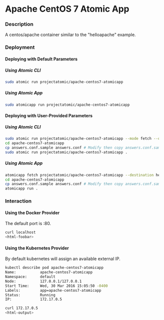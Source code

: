 # Apache CentOS 7 Atomic App

### Description

A centos/apache container similar to the "helloapache" example.

### Deployment

#### Deploying with Default Parameters

##### Using Atomic CLI

```sh
sudo atomic run projectatomic/apache-centos7-atomicapp
```

##### Using Atomic App

```sh
sudo atomicapp run projectatomic/apache-centos7-atomicapp
```

#### Deploying with User-Provided Parameters

##### Using Atomic CLI

```sh
sudo atomic run projectatomic/apache-centos7-atomicapp --mode fetch --destination helloapache
cd apache-centos7-atomicapp
cp answers.conf.sample answers.conf # Modify then copy answers.conf.sample
sudo atomic run projectatomic/apache-centos7-atomicapp .
```

##### Using Atomic App

```sh
atomicapp fetch projectatomic/apache-centos7-atomicapp --destination helloapache
cd apache-centos7-atomicapp
cp answers.conf.sample answers.conf # Modify then copy answers.conf.sample
atomicapp run .
```

### Interaction

#### Using the Docker Provider

The default port is :80.

```sh
curl localhost
<html-foobar>
```

#### Using the Kubernetes Provider

By default kubernetes will assign an available external IP.

```sh
kubectl describe pod apache-centos7-atomicapp
Name:           apache-centos7-atomicapp
Namespace:      default
Node:           127.0.0.1/127.0.0.1
Start Time:     Wed, 30 Mar 2016 15:05:50 -0400
Labels:         app=apache-centos7-atomicapp
Status:         Running
IP:             172.17.0.5

curl 172.17.0.5
<html-output>
```
